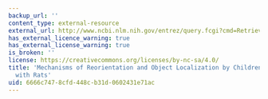 ```yaml
---
backup_url: ''
content_type: external-resource
external_url: http://www.ncbi.nlm.nih.gov/entrez/query.fcgi?cmd=Retrieve&db=PubMed&dopt=Citation&list_uids=10443775
has_external_licence_warning: true
has_external_license_warning: true
is_broken: ''
license: https://creativecommons.org/licenses/by-nc-sa/4.0/
title: 'Mechanisms of Reorientation and Object Localization by Children: A Comparison
  with Rats'
uid: 6666c747-8cfd-448c-b31d-0602431e71ac
---
```

